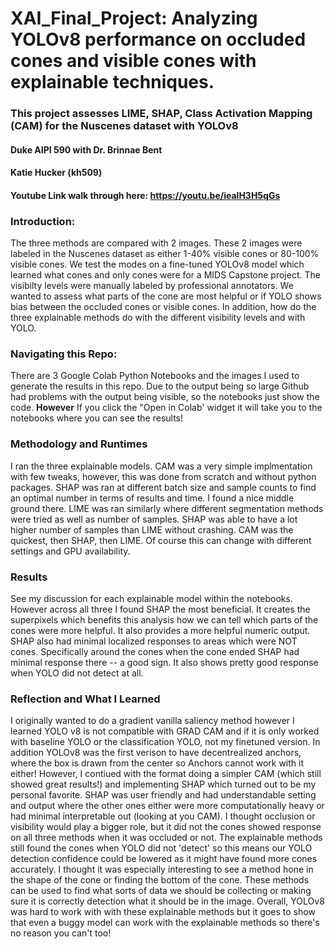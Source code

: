 # XAI_Final_Project: Analyzing YOLOv8 performance on occluded cones and visible cones with explainable techniques.
### This project assesses LIME, SHAP, Class Activation Mapping (CAM) for the Nuscenes dataset with YOLOv8
####  Duke AIPI 590 with Dr. Brinnae Bent
#### Katie Hucker (kh509)

#### Youtube Link walk through here: https://youtu.be/iealH3H5qGs

### Introduction:
The three methods are compared with 2 images. These 2 images were labeled in the Nuscenes dataset as either 1-40% visible cones or 80-100% visible cones. We test the modes on a fine-tuned YOLOv8 model which learned what cones and only cones were for a MIDS Capstone project. The visibilty levels were manually labeled by professional annotators. We wanted to assess what parts of the cone are most helpful or if YOLO shows bias between the occluded cones or visible cones. In addition, how do the three explainable methods do with the different visibility levels and with YOLO. 

### Navigating this Repo: 
There are 3 Google Colab Python Notebooks and the images I used to generate the results in this repo. Due to the output being so large Github had problems with the output being visible, so the notebooks just show the code. **However** If you click the "Open in Colab' widget it will take you to the notebooks where you can see the results! 

### Methodology and Runtimes
I ran the three explainable models. CAM was a very simple implmentation with few tweaks, however, this was done from scratch and without python packages. SHAP was ran at different batch size and sample counts to find an optimal number in terms of results and time. I found a nice middle ground there. LIME was ran similarly where different segmentation methods were tried as well as number of samples. SHAP was able to have a lot higher number of samples than LIME without crashing. CAM was the quickest, then SHAP, then LIME. Of course this can change with different settings and GPU availability. 

### Results
See my discussion for each explainable model within the notebooks. However across all three I found SHAP the most beneficial. It creates the superpixels which benefits this analysis how we can tell which parts of the cones were more helpful. It also provides a more helpful numeric output. SHAP also had minimal localized responses to areas which were NOT cones. Specifically around the cones when the cone ended SHAP had minimal response there -- a good sign. It also shows pretty good response when YOLO did not detect at all. 

### Reflection and What I Learned

I originally wanted to do a gradient vanilla saliency method however I learned YOLO v8 is not compatible with GRAD CAM and if it is only worked with baseline YOLO or the classification YOLO, not my finetuned version. In addition YOLOv8 was the first verison to have decentrealized anchors, where the box is drawn from the center so Anchors cannot work with it either! However, I contiued with the format doing a simpler CAM (which still showed great results!) and implementing SHAP which turned out to be my personal favorite. SHAP was user friendly and had understandable setting and output where the other ones either were more computationally heavy or had minimal interpretable out (looking at you CAM). I thought occlusion or visibility would play a bigger role, but it did not the cones showed response on all three methods when it was occluded or not. The explainable methods still found the cones when YOLO did not 'detect' so this means our YOLO detection confidence could be lowered as it might have found more cones accurately. I thought it was especially interesting to see a method hone in the shape of the cone or finding the bottom of the cone. These methods can be used to find what sorts of data we should be collecting or making sure it is correctly detection what it should be in the image. Overall, YOLOv8 was hard to work with with these explainable methods but it goes to show that even a buggy model can work with the explainable methods so there's no reason you can't too!

